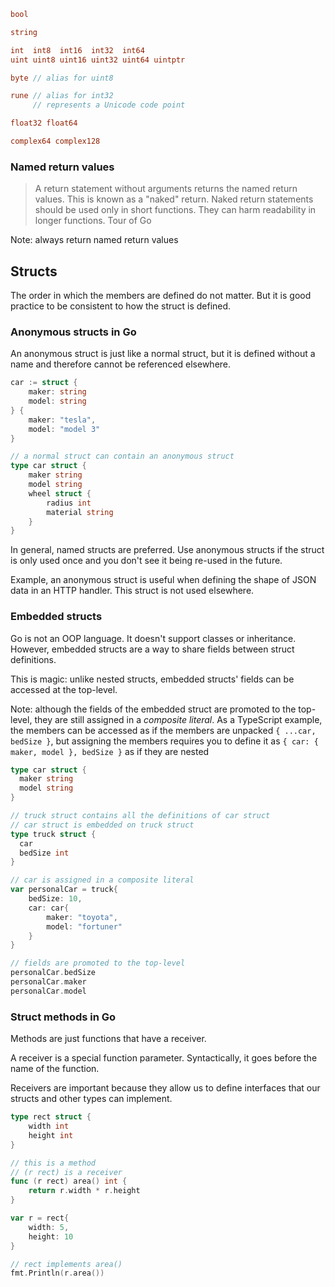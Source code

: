 

```go
bool

string

int  int8  int16  int32  int64
uint uint8 uint16 uint32 uint64 uintptr

byte // alias for uint8

rune // alias for int32
     // represents a Unicode code point

float32 float64

complex64 complex128
```


### Named return values

 >A return statement without arguments returns the named return values. This is known as a "naked" return. Naked return statements should be used only in short functions. They can harm readability in longer functions.
 Tour of Go

Note: always return named return values





## Structs

The order in which the members are defined do not matter. But it is good practice to be consistent to how the struct is defined.

### Anonymous structs in Go

An anonymous struct is just like a normal struct, but it is defined without a name and therefore cannot be referenced elsewhere.

```Go
car := struct {
	maker: string
	model: string
} {
	maker: "tesla",
	model: "model 3"
}

// a normal struct can contain an anonymous struct
type car struct {
	maker string
	model string
	wheel struct {
		radius int
		material string
	}
}
```

In general, named structs are preferred. Use anonymous structs if the struct is only used once and you don't see it being re-used in the future.

Example, an anonymous struct is useful when defining the shape of JSON data in an HTTP handler. This struct is not used elsewhere.

### Embedded structs

Go is not an OOP language. It doesn't support classes or inheritance. However, embedded structs are a way to share fields between struct definitions.

This is magic: unlike nested structs, embedded structs' fields can be accessed at the top-level.

Note: although the fields of the embedded struct are promoted to the top-level, they are still assigned in a *composite literal*. As a TypeScript example, the members can be accessed as if the members are unpacked `{ ...car, bedSize }`, but assigning the members requires you to define it as `{ car: { maker, model }, bedSize }` as if they are nested

```go
type car struct {
  maker string
  model string
}

// truck struct contains all the definitions of car struct
// car struct is embedded on truck struct
type truck struct {
  car
  bedSize int
}

// car is assigned in a composite literal
var personalCar = truck{
	bedSize: 10,
	car: car{
		maker: "toyota",
		model: "fortuner"
	}
}

// fields are promoted to the top-level
personalCar.bedSize
personalCar.maker
personalCar.model
```

### Struct methods in Go

Methods are just functions that have a receiver.

A receiver is a special function parameter. Syntactically, it goes before the name of the function.

Receivers are important because they allow us to define interfaces that our structs and other types can implement.

```Go
type rect struct {
	width int
	height int
}

// this is a method
// (r rect) is a receiver
func (r rect) area() int {
	return r.width * r.height
}

var r = rect{
	width: 5,
	height: 10
}

// rect implements area()
fmt.Println(r.area())
```